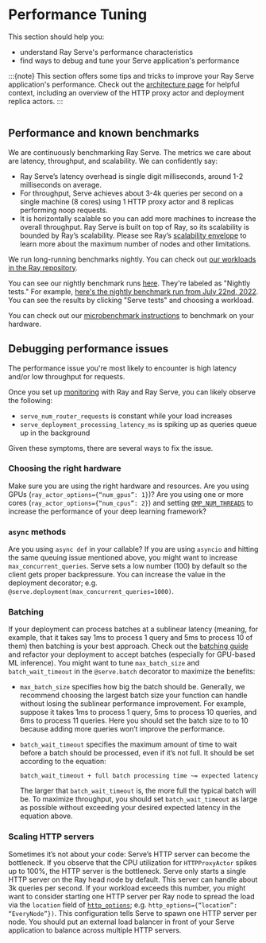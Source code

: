 # Performance Tuning

This section should help you:

- understand Ray Serve's performance characteristics
- find ways to debug and tune your Serve application's performance

:::{note}
This section offers some tips and tricks to improve your Ray Serve application's performance. Check out the [architecture page](serve-architecture) for helpful context, including an overview of the HTTP proxy actor and deployment replica actors.
:::

```{contents}
```

## Performance and known benchmarks

We are continuously benchmarking Ray Serve. The metrics we care about are latency, throughput, and scalability. We can confidently say:

- Ray Serve’s latency overhead is single digit milliseconds, around 1-2 milliseconds on average.
- For throughput, Serve achieves about 3-4k queries per second on a single machine (8 cores) using 1 HTTP proxy actor and 8 replicas performing noop requests.
- It is horizontally scalable so you can add more machines to increase the overall throughput. Ray Serve is built on top of Ray,
  so its scalability is bounded by Ray’s scalability. Please see Ray’s [scalability envelope](https://github.com/ray-project/ray/blob/master/release/benchmarks/README.md)
  to learn more about the maximum number of nodes and other limitations.

We run long-running benchmarks nightly. You can check out [our workloads in the Ray repository](https://github.com/ray-project/ray/tree/master/release/serve_tests/workloads).

You can see our nightly benchmark runs [here](https://buildkite.com/ray-project/release-tests-branch/builds?branch=master). They're labeled as "Nightly tests." For example, [here's the nightly benchmark run from July 22nd, 2022](https://buildkite.com/ray-project/release-tests-branch/builds/806). You can see the results by clicking "Serve tests" and choosing a workload.

You can check out our [microbenchmark instructions](https://github.com/ray-project/ray/blob/master/python/ray/serve/benchmarks/README.md)
to benchmark on your hardware.

## Debugging performance issues

The performance issue you're most likely to encounter is high latency and/or low throughput for requests.

Once you set up [monitoring](serve-monitoring) with Ray and Ray Serve, you can likely observe the following:

- `serve_num_router_requests` is constant while your load increases
- `serve_deployment_processing_latency_ms` is spiking up as queries queue up in the background

Given these symptoms, there are several ways to fix the issue.

### Choosing the right hardware

Make sure you are using the right hardware and resources.
Are you using GPUs (`ray_actor_options={“num_gpus”: 1}`)? Are you using one or more cores (`ray_actor_options={“num_cpus”: 2}`) and setting [`OMP_NUM_THREADS`](serve-omp-num-threads) to increase the performance of your deep learning framework?

### `async` methods

Are you using `async def` in your callable? If you are using `asyncio` and
hitting the same queuing issue mentioned above, you might want to increase
`max_concurrent_queries`. Serve sets a low number (100) by default so the client gets
proper backpressure. You can increase the value in the deployment decorator; e.g.
`@serve.deployment(max_concurrent_queries=1000)`.

### Batching

If your deployment can process batches at a sublinear latency
(meaning, for example, that it takes say 1ms to process 1 query and 5ms to process 10 of them)
then batching is your best approach. Check out the [batching guide](serve-batching) and
refactor your deployment to accept batches (especially for GPU-based ML inference). You might want to tune `max_batch_size` and `batch_wait_timeout` in the `@serve.batch` decorator to maximize the benefits:

- `max_batch_size` specifies how big the batch should be. Generally,
  we recommend choosing the largest batch size your function can handle
  without losing the sublinear performance improvement.
  For example, suppose it takes 1ms to process 1 query, 5ms to process 10 queries,
  and 6ms to process 11 queries. Here you should set the batch size to to 10
  because adding more queries won’t improve the performance.
- `batch_wait_timeout` specifies the maximum amount of time to wait before
  a batch should be processed, even if it’s not full.  It should be set according
  to the equation:
  
  ```
  batch_wait_timeout + full batch processing time ~= expected latency
  ```

  The larger that `batch_wait_timeout` is, the more full the typical batch will be.
  To maximize throughput, you should set `batch_wait_timeout` as large as possible without exceeding your desired expected latency in the equation above.

### Scaling HTTP servers

Sometimes it’s not about your code: Serve’s HTTP server can become the bottleneck.
If you observe that the CPU utilization for `HTTPProxyActor` spikes up to 100%, the HTTP server is the bottleneck.
Serve only starts a single HTTP server on the Ray head node by default.
This server can handle about 3k queries per second.
If your workload exceeds this number, you might want to consider starting one
HTTP server per Ray node to spread the load via the `location` field of [`http_options`](core-apis); e.g. `http_options={“location”: “EveryNode”})`.
This configuration tells Serve to spawn one HTTP server per node.
You should put an external load balancer in front of your Serve application to balance
across multiple HTTP servers.
